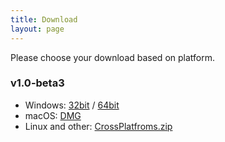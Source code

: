 ```yaml
---
title: Download
layout: page
---
```


Please choose your download based on platform.

### v1.0-beta3

* Windows: [32bit](https://github.com/xulihang/BasicCAT/releases/download/v1.0-beta3/BasicCAT-windows-x86.exe) /  [64bit](https://github.com/xulihang/BasicCAT/releases/download/v1.0-beta3/BasicCAT-windows-x64.exe)
* macOS:  [DMG](https://github.com/xulihang/BasicCAT/releases/download/v1.0-beta3/BasicCAT_mac.dmg)
* Linux and other:  [CrossPlatfroms.zip](https://github.com/xulihang/BasicCAT/releases/download/v1.0-beta3/BasicCAT-crossplatforms.zip)